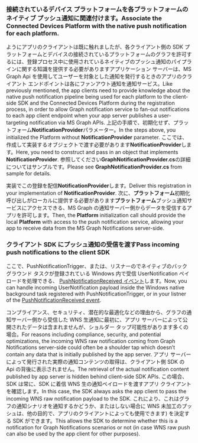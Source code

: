 ### <a name="associate-the-connected-devices-platform-with-the-native-push-notification-for-each-platform"></a><span data-ttu-id="81ece-101">接続されているデバイス プラットフォームを各プラットフォームのネイティブ プッシュ通知に関連付けます。</span><span class="sxs-lookup"><span data-stu-id="81ece-101">Associate the Connected Devices Platform with the native push notification for each platform.</span></span> 

<span data-ttu-id="81ece-102">ようにアプリのクライアントは既に触れましたが、各クライアント側の SDK プラットフォームとデバイスの接続されているプラットフォームのグラフを許可するには、登録プロセス中に使用されているネイティブのプッシュ通知のパイプラインに関する知識を提供する必要がありますアプリケーション サーバーは、MS Graph Api を使用してユーザーを対象とした通知を発行するときのアプリのクライアント エンドポイントは各にファンアウト通知を通知サービス。</span><span class="sxs-lookup"><span data-stu-id="81ece-102">Like previously mentioned, the app clients need to provide knowledge about the native push notification pipeline being used for each platform to the client-side SDK and the Connected Devices Platform during the registration process, in order to allow Graph notification service to fan-out notifications to each app client endpoint when your app server publishes a user-targeting notification via MS Graph APIs.</span></span>
<span data-ttu-id="81ece-103">上記の手順で、初期化せず、プラットフォーム**NotificationProvider**パラメーター。</span><span class="sxs-lookup"><span data-stu-id="81ece-103">In the steps above, you initialized the Platform without **NotificationProvider** parameter.</span></span> <span data-ttu-id="81ece-104">ここでは、作成して実装するオブジェクトで渡す必要があります**NotificationProvider**します。</span><span class="sxs-lookup"><span data-stu-id="81ece-104">Here, you need to construct and pass in an object that implements **NotificationProvider**.</span></span> <span data-ttu-id="81ece-105">参照してください**GraphNotificationProvider.cs**の詳細についてはサンプルです。</span><span class="sxs-lookup"><span data-stu-id="81ece-105">Please see **GraphNotificationProvider.cs** from sample for details.</span></span> 



<span data-ttu-id="81ece-106">実装でこの登録を配信**NotificationProvider**します。</span><span class="sxs-lookup"><span data-stu-id="81ece-106">Deliver this registration in your implementation of **NotificationProvider**.</span></span> <span data-ttu-id="81ece-107">次に、**プラットフォーム**初期化呼び出しがローカルに提供する必要があります**プラットフォーム**プッシュ通知サービスにアクセスできる、MS Graph の通知サーバー側からデータを受信するアプリを許可します。</span><span class="sxs-lookup"><span data-stu-id="81ece-107">Then, the **Platform** initialization call should provide the local **Platform** with access to the push notification service, allowing your app to receive data from the MS Graph Notifications server-side.</span></span> 

### <a name="pass-incoming-push-notifications-to-the-client-sdk"></a><span data-ttu-id="81ece-108">クライアント SDK にプッシュ通知の受信を渡す</span><span class="sxs-lookup"><span data-stu-id="81ece-108">Pass incoming push notifications to the client SDK</span></span>
<span data-ttu-id="81ece-109">ここで、PushNotificationTrigger、または、リスナーのでネイティブのバック グラウンド タスクが登録されている Windows 内で受信 UserNotification ペイロードを処理できる、 [PushNotificationReceived イベント](https://docs.microsoft.com/en-us/uwp/api/windows.networking.pushnotifications.pushnotificationchannel.pushnotificationreceived)します。</span><span class="sxs-lookup"><span data-stu-id="81ece-109">Now, you can handle incoming UserNotification payload inside the Windows native background task registered with PushNotificationTrigger, or in your listner of the [PushNotificationReceived event](https://docs.microsoft.com/en-us/uwp/api/windows.networking.pushnotifications.pushnotificationchannel.pushnotificationreceived).</span></span> 

<span data-ttu-id="81ece-110">コンプライアンス、セキュリティ、潜在的な最適化などの理由から、グラフの通知サーバー側から受信した WNS 生通知に最初に、アプリ サーバーによって公開されたデータは含まれませんが、ショルダー タップ可能性があります多くの場合。</span><span class="sxs-lookup"><span data-stu-id="81ece-110">For reasons including compliance, security, and potential optimizations, the incoming WNS raw notification coming from Graph Notifications server-side could often be a shoulder tap which doesn’t contain any data that is initially published by the app server.</span></span> <span data-ttu-id="81ece-111">アプリ サーバーによって発行された実際の通知コンテンツの取得は、クライアント側 SDK の Api の背後に表示されません。</span><span class="sxs-lookup"><span data-stu-id="81ece-111">The retrieval of the actual notification content published by app server is hidden behind client-side SDK APIs.</span></span> <span data-ttu-id="81ece-112">この場合、SDK は常に、SDK に着信 WNS 生の通知ペイロードを渡すアプリ クライアントを確認します。</span><span class="sxs-lookup"><span data-stu-id="81ece-112">In this case, the SDK always asks the app client to pass the incoming WNS raw notification payload to the SDK.</span></span> <span data-ttu-id="81ece-113">これにより、これはグラフの通知シナリオを通知するかどうか、またはしない場合に WNS 未加工のプッシュは、他の目的で、アプリのクライアントによっても使用できます) を決定する SDK ができます。</span><span class="sxs-lookup"><span data-stu-id="81ece-113">This allows the SDK to determine whether this is a notification for Graph Notifications scenarios or not (in case WNS raw push can also be used by the app client for other purposes).</span></span> 
